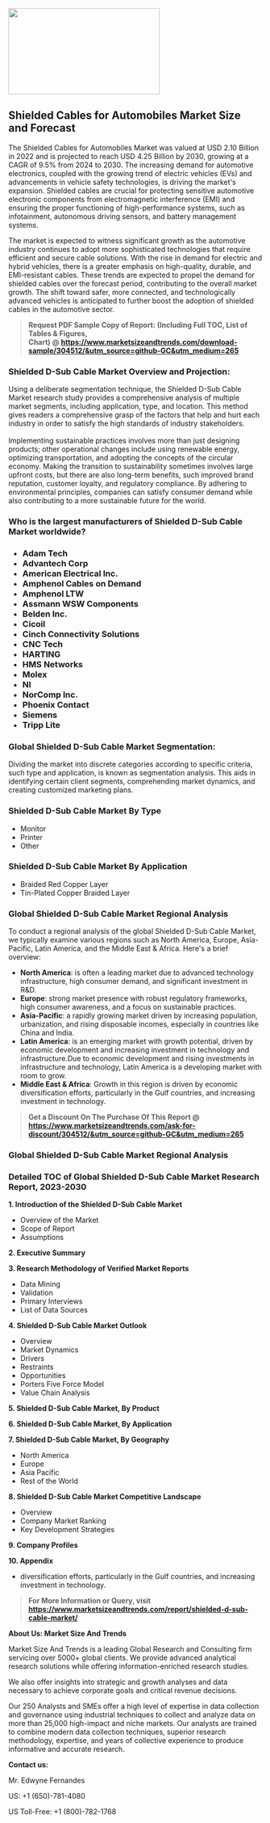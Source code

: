 <p><img class="alignnone size-medium wp-image-20088" src="https://ffe5etoiles.com/wp-content/uploads/2024/12/MST1-300x171.png" alt="" width="300" height="171" /></p><h2>Shielded Cables for Automobiles Market Size and Forecast</h2><p>The Shielded Cables for Automobiles Market was valued at USD 2.10 Billion in 2022 and is projected to reach USD 4.25 Billion by 2030, growing at a CAGR of 9.5% from 2024 to 2030. The increasing demand for automotive electronics, coupled with the growing trend of electric vehicles (EVs) and advancements in vehicle safety technologies, is driving the market's expansion. Shielded cables are crucial for protecting sensitive automotive electronic components from electromagnetic interference (EMI) and ensuring the proper functioning of high-performance systems, such as infotainment, autonomous driving sensors, and battery management systems.</p><p>The market is expected to witness significant growth as the automotive industry continues to adopt more sophisticated technologies that require efficient and secure cable solutions. With the rise in demand for electric and hybrid vehicles, there is a greater emphasis on high-quality, durable, and EMI-resistant cables. These trends are expected to propel the demand for shielded cables over the forecast period, contributing to the overall market growth. The shift toward safer, more connected, and technologically advanced vehicles is anticipated to further boost the adoption of shielded cables in the automotive sector.</p></p><blockquote id="" class=""><strong>Request PDF Sample Copy of Report: (Including Full TOC, List of Tables &amp; Figures, Chart)&nbsp;@&nbsp;<strong><a href="https://www.marketsizeandtrends.com/download-sample/304512/&utm_source=github-GC&utm_medium=265" target="_blank">https://www.marketsizeandtrends.com/download-sample/304512/&utm_source=github-GC&utm_medium=265</a></strong></strong></blockquote><h3 id="" class="">Shielded D-Sub Cable Market&nbsp;Overview and Projection:</h3><p id="" class="">Using a deliberate segmentation technique, the Shielded D-Sub Cable Market research study provides a comprehensive analysis of multiple market segments, including application, type, and location. This method gives readers a comprehensive grasp of the factors that help and hurt each industry in order to satisfy the high standards of industry stakeholders. <br /> <br />Implementing sustainable practices involves more than just designing products; other operational changes include using renewable energy, optimizing transportation, and adopting the concepts of the circular economy. Making the transition to sustainability sometimes involves large upfront costs, but there are also long-term benefits, such improved brand reputation, customer loyalty, and regulatory compliance. By adhering to environmental principles, companies can satisfy consumer demand while also contributing to a more sustainable future for the world.</p><h3 id="" class="">Who is the largest manufacturers of&nbsp;Shielded D-Sub Cable Market worldwide?</h3><h3 class=""><p><ul><li>Adam Tech </li><li> Advantech Corp </li><li> American Electrical Inc. </li><li> Amphenol Cables on Demand </li><li> Amphenol LTW </li><li> Assmann WSW Components </li><li> Belden Inc. </li><li> Cicoil </li><li> Cinch Connectivity Solutions </li><li> CNC Tech </li><li> HARTING </li><li> HMS Networks </li><li> Molex </li><li> NI </li><li> NorComp Inc. </li><li> Phoenix Contact </li><li> Siemens </li><li> Tripp Lite</li></ul></p></h3><h3 id="" class="">Global&nbsp;Shielded D-Sub Cable Market Segmentation:</h3><p id="" class="">Dividing the market into discrete categories according to specific criteria, such type and application, is known as segmentation analysis. This aids in identifying certain client segments, comprehending market dynamics, and creating customized marketing plans.</p><h3 id="" class="">Shielded D-Sub Cable Market&nbsp;By Type</h3><p><p><ul><li>Monitor</li><li> Printer</li><li> Other</p></li></ul></p></p><h3 id="" class="">Shielded D-Sub Cable Market&nbsp;By Application</h3><p class=""><p><ul><li>Braided Red Copper Layer</li><li> Tin-Plated Copper Braided Layer</li></ul></p></p><h3 id="" class="">Global Shielded D-Sub Cable Market Regional Analysis</h3><p id="" class="">To conduct a regional analysis of the global Shielded D-Sub Cable Market, we typically examine various regions such as North America, Europe, Asia-Pacific, Latin America, and the Middle East &amp; Africa. Here's a brief overview:</p><ul><li><strong>North America</strong>: is often a leading market due to advanced technology infrastructure, high consumer demand, and significant investment in R&amp;D.</li><li><strong>Europe</strong>: strong market presence with robust regulatory frameworks, high consumer awareness, and a focus on sustainable practices.</li><li><strong>Asia-Pacific</strong>: a rapidly growing market driven by increasing population, urbanization, and rising disposable incomes, especially in countries like China and India.</li><li><strong>Latin America</strong>: is an emerging market with growth potential, driven by economic development and increasing investment in technology and infrastructure.Due to economic development and rising investments in infrastructure and technology, Latin America is a developing market with room to grow.</li><li><strong>Middle East &amp; Africa</strong>: Growth in this region is driven by economic diversification efforts, particularly in the Gulf countries, and increasing investment in technology.</li></ul><blockquote id="" class=""><strong>Get a Discount On The Purchase Of This Report @ <strong><a href="https://www.marketsizeandtrends.com/ask-for-discount/304512/&utm_source=github-GC&utm_medium=265" target="_blank">https://www.marketsizeandtrends.com/ask-for-discount/304512/&utm_source=github-GC&utm_medium=265</a></strong></strong></blockquote><h3 id="" class="">Global Shielded D-Sub Cable Market Regional Analysis</h3><h3 id="" class="">Detailed TOC of Global Shielded D-Sub Cable Market Research Report, 2023-2030</h3><p id="" class=""><strong>1. Introduction of the Shielded D-Sub Cable Market</strong></p><ul><li>Overview of the Market</li><li>Scope of Report</li><li>Assumptions</li></ul><p id="" class=""><strong>2. Executive Summary</strong></p><p id="" class=""><strong>3. Research Methodology of Verified Market Reports</strong></p><ul><li>Data Mining</li><li>Validation</li><li>Primary Interviews</li><li>List of Data Sources</li></ul><p id="" class=""><strong>4. Shielded D-Sub Cable Market Outlook</strong></p><ul><li>Overview</li><li>Market Dynamics</li><li>Drivers</li><li>Restraints</li><li>Opportunities</li><li>Porters Five Force Model</li><li>Value Chain Analysis</li></ul><p id="" class=""><strong>5. Shielded D-Sub Cable Market, By Product</strong></p><p id="" class=""><strong>6. Shielded D-Sub Cable Market, By Application</strong></p><p id="" class=""><strong>7. Shielded D-Sub Cable Market, By Geography</strong></p><ul><li>North America</li><li>Europe</li><li>Asia Pacific</li><li>Rest of the World</li></ul><p id="" class=""><strong>8. Shielded D-Sub Cable Market Competitive Landscape</strong></p><ul><li>Overview</li><li>Company Market Ranking</li><li>Key Development Strategies</li></ul><p id="" class=""><strong>9. Company Profiles</strong></p><p id="" class=""><strong>10. Appendix</strong></p><ul><li>diversification efforts, particularly in the Gulf countries, and increasing investment in technology.</li></ul><blockquote id="" class=""><strong>For More Information or Query, visit <strong><strong><a href="https://www.marketsizeandtrends.com/report/shielded-d-sub-cable-market/" target="_blank">https://www.marketsizeandtrends.com/report/shielded-d-sub-cable-market/</a></strong></strong></strong></blockquote><p id="" class=""><strong>About Us: Market Size And Trends</strong></p><p id="" class="">Market Size And Trends is a leading Global Research and Consulting firm servicing over 5000+ global clients. We provide advanced analytical research solutions while offering information-enriched research studies.</p><p id="" class="">We also offer insights into strategic and growth analyses and data necessary to achieve corporate goals and critical revenue decisions.</p><p id="" class="">Our 250 Analysts and SMEs offer a high level of expertise in data collection and governance using industrial techniques to collect and analyze data on more than 25,000 high-impact and niche markets. Our analysts are trained to combine modern data collection techniques, superior research methodology, expertise, and years of collective experience to produce informative and accurate research.</p><p id="" class=""><strong>Contact us:</strong></p><p id="" class="">Mr. Edwyne Fernandes</p><p id="" class="">US: +1 (650)-781-4080</p><p id="" class="">US Toll-Free: +1 (800)-782-1768</p>
